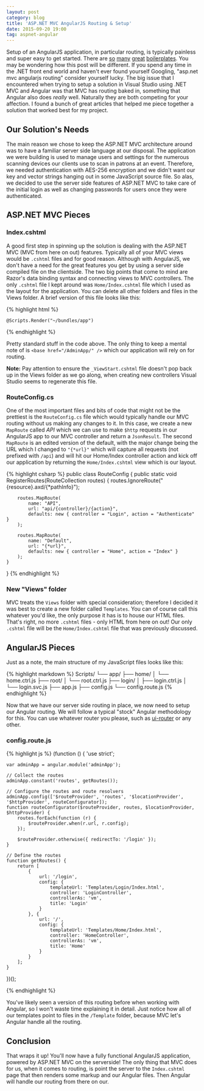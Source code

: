 ```yaml
---
layout: post
category: blog
title: 'ASP.NET MVC AngularJS Routing & Setup'
date: 2015-09-20 19:00
tag: aspnet-angular
---
```


Setup of an AngularJS application, in particular routing, is typically painless and super easy to get started. There are [so](https://github.com/angular/angular-seed) [many](https://github.com/jakemmarsh/angularjs-gulp-browserify-boilerplate) [great](https://github.com/ngbp/ngbp) [boilerplates](https://github.com/linnovate/mean). You may be wondering how this post will be different. If you spend any time in the .NET front end world and haven't ever found yourself Googling, "asp.net mvc angularjs routing" consider yourself lucky. The big issue that I encountered when trying to setup a solution in Visual Studio using .NET MVC and Angular was that MVC has routing baked in, something that Angular also does *really* well. Naturally they are both competing for your affection. I found a bunch of great articles that helped me piece together a solution that worked best for my project.

## Our Solution's Needs

The main reason we chose to keep the ASP.NET MVC architecture around was to have a familiar server side language at our disposal. The application we were building is used to manage users and settings for the numerous scanning devices our clients use to scan in patrons at an event. Therefore, we needed authentication with AES-256 encryption and we didn't want our key and vector strings hanging out in some JavaScript source file. So alas, we decided to use the server side features of ASP.NET MVC to take care of the initial login as well as changing passwords for users once they were authenticated.

## ASP.NET MVC Pieces

### Index.cshtml
A good first step in spinning up the solution is dealing with the ASP.NET MVC (MVC from here on out) features. Typically all of your MVC views would be `.cshtml` files and for good reason. Although with AngularJS, we don't have a need for the great features you get by using a server side compiled file on the clientside. The two big points that come to mind are Razor's data binding syntax and connecting views to MVC controllers. The only `.cshtml` file I kept around was `Home/Index.cshtml` file which I used as the layout for the application. You can delete all other folders and files in the Views folder. A brief version of this file looks like this:

{% highlight html %}
<!DOCTYPE html>
<html ng-app="adminApp">
<head>
    <title ng-bind="title + ' | Admin App'"></title>
    <base href="/AdminApp/" />
</head>
<body ng-cloak ng-controller="RootController">
    <div ng-view></div>

    @Scripts.Render("~/bundles/app")
</body>
</html>
{% endhighlight %}

Pretty standard stuff in the code above. The only thing to keep a mental note of is `<base href="/AdminApp/" />` which our application will rely on for routing.

**Note:** Pay attention to ensure the `_ViewStart.cshtml` file doesn't pop back up in the Views folder as we go along, when creating new controllers Visual Studio seems to regenerate this file.

### RouteConfig.cs
One of the most important files and bits of code that might not be the prettiest is the `RouteConfig.cs` file which would typically handle our MVC routing without us making any changes to it. In this case, we create a new `MapRoute` called *API* which we can use to make `$http` requests in our AngularJS app to our MVC controller and return a `JsonResult`. The second `MapRoute` is an edited version of the default, with the major change being the URL which I changed to `"{*url}"` which will capture all requests (not prefixed with `/api`) and will hit our Home/Index controller action and kick off our application by returning the `Home/Index.cshtml` view which is our layout.

{% highlight csharp %}
public class RouteConfig
{
    public static void RegisterRoutes(RouteCollection routes)
    {
        routes.IgnoreRoute("{resource}.axd/{*pathInfo}");

        routes.MapRoute(
            name: "API",
            url: "api/{controller}/{action}",
            defaults: new { controller = "Login", action = "Authenticate" }
        );

        routes.MapRoute(
            name: "Default",
            url: "{*url}",
            defaults: new { controller = "Home", action = "Index" }
        );
    }
}
{% endhighlight %}

### New "Views" folder

MVC treats the `Views` folder with special consideration; therefore I decided it was best to create a new folder called `Templates`. You can of course call this whatever you'd like, the only purpose it has is to house our HTML files. That's right, no more `.cshtml` files - only HTML from here on out! Our only `.cshtml` file will be the `Home/Index.cshtml` file that was previously discussed.

## AngularJS Pieces

Just as a note, the main structure of my JavaScript files looks like this:

{% highlight markdown %}
Scripts/
└── app/
     ├── home/
     │     └── home.ctrl.js
     ├── root/
     │     └── root.ctrl.js
     ├── login/
     │     ├── login.ctrl.js
     │     └── login.svc.js
     ├── app.js
     ├── config.js
     └── config.route.js
{% endhighlight %}

Now that we have our server side routing in place, we now need to setup our Angular routing. We will follow a typical "stock" Angular methodology for this. You can use whatever router you please, such as [ui-router](https://github.com/angular-ui/ui-router) or any other.

### config.route.js

{% highlight js %}
(function () {
    'use strict';

    var adminApp = angular.module('adminApp');

    // Collect the routes
    adminApp.constant('routes', getRoutes());

    // Configure the routes and route resolvers
    adminApp.config(['$routeProvider', 'routes', '$locationProvider', '$httpProvider', routeConfigurator]);
    function routeConfigurator($routeProvider, routes, $locationProvider, $httpProvider) {
        routes.forEach(function (r) {
            $routeProvider.when(r.url, r.config);
        });

        $routeProvider.otherwise({ redirectTo: '/login' });
    }

    // Define the routes
    function getRoutes() {
        return [
            {
                url: '/login',
                config: {
                    templateUrl: 'Templates/Login/Index.html',
                    controller: 'LoginController',
                    controllerAs: 'vm',
                    title: 'Login'
                }
            }, {
                url: '/',
                config: {
                    templateUrl: 'Templates/Home/Index.html',
                    controller: 'HomeController',
                    controllerAs: 'vm',
                    title: 'Home'
                }
            }
        ];
    }

})();

{% endhighlight %}

You've likely seen a version of this routing before when working with Angular, so I won't waste time explaining it in detail. Just notice how all of our templates point to files in the `/Template` folder, because MVC let's Angular handle all the routing.

## Conclusion

That wraps it up! You'll now have a fully functional AngularJS application, powered by ASP.NET MVC on the serverside! The only thing that MVC does for us, when it comes to routing, is point the server to the `Index.cshtml` page that then renders some markup and our Angular files. Then Angular will handle our routing from there on our.
